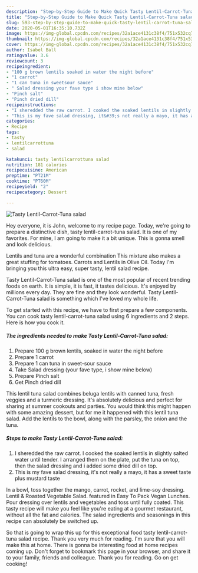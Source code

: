 ```yaml
---
description: "Step-by-Step Guide to Make Quick Tasty Lentil-Carrot-Tuna salad"
title: "Step-by-Step Guide to Make Quick Tasty Lentil-Carrot-Tuna salad"
slug: 593-step-by-step-guide-to-make-quick-tasty-lentil-carrot-tuna-salad
date: 2020-05-01T16:35:10.732Z
image: https://img-global.cpcdn.com/recipes/32a1ace4131c38f4/751x532cq70/tasty-lentil-carrot-tuna-salad-recipe-main-photo.jpg
thumbnail: https://img-global.cpcdn.com/recipes/32a1ace4131c38f4/751x532cq70/tasty-lentil-carrot-tuna-salad-recipe-main-photo.jpg
cover: https://img-global.cpcdn.com/recipes/32a1ace4131c38f4/751x532cq70/tasty-lentil-carrot-tuna-salad-recipe-main-photo.jpg
author: Isabel Ball
ratingvalue: 3.6
reviewcount: 3
recipeingredient:
- "100 g brown lentils soaked in water the night before"
- "1 carrot"
- "1 can tuna in sweetsour sauce"
- " Salad dressing your fave type i show mine below"
- "Pinch salt"
- "Pinch dried dill"
recipeinstructions:
- "I sheredded the raw carrot. I cooked the soaked lentils in slightly salted water until tender. I arranged them on the plate, put the tuna on top, then the salad dressing and i added some dried dill on top."
- "This is my fave salad dressing, it&#39;s not really a mayo, it has a sweet taste plus mustard taste"
categories:
- Recipe
tags:
- tasty
- lentilcarrottuna
- salad

katakunci: tasty lentilcarrottuna salad 
nutrition: 181 calories
recipecuisine: American
preptime: "PT21M"
cooktime: "PT60M"
recipeyield: "2"
recipecategory: Dessert

---
```



![Tasty Lentil-Carrot-Tuna salad](https://img-global.cpcdn.com/recipes/32a1ace4131c38f4/751x532cq70/tasty-lentil-carrot-tuna-salad-recipe-main-photo.jpg)

Hey everyone, it is John, welcome to my recipe page. Today, we're going to prepare a distinctive dish, tasty lentil-carrot-tuna salad. It is one of my favorites. For mine, I am going to make it a bit unique. This is gonna smell and look delicious.

Lentils and tuna are a wonderful combination This mixture also makes a great stuffing for tomatoes. Carrots and Lentils in Olive Oil. Today I&#39;m bringing you this ultra easy, super tasty, lentil salad recipe.

Tasty Lentil-Carrot-Tuna salad is one of the most popular of recent trending foods on earth. It is simple, it is fast, it tastes delicious. It's enjoyed by millions every day. They are fine and they look wonderful. Tasty Lentil-Carrot-Tuna salad is something which I've loved my whole life.


To get started with this recipe, we have to first prepare a few components. You can cook tasty lentil-carrot-tuna salad using 6 ingredients and 2 steps. Here is how you cook it.

<!--inarticleads1-->

##### The ingredients needed to make Tasty Lentil-Carrot-Tuna salad:

1. Prepare 100 g brown lentils, soaked in water the night before
1. Prepare 1 carrot
1. Prepare 1 can tuna in sweet-sour sauce
1. Take  Salad dressing (your fave type, i show mine below)
1. Prepare Pinch salt
1. Get Pinch dried dill


This lentil tuna salad combines beluga lentils with canned tuna, fresh veggies and a turmeric dressing. It&#39;s absolutely delicious and perfect for sharing at summer cookouts and parties. You would think this might happen with some amazing dessert, but for me it happened with this lentil tuna salad. Add the lentils to the bowl, along with the parsley, the onion and the tuna. 

<!--inarticleads2-->

##### Steps to make Tasty Lentil-Carrot-Tuna salad:

1. I sheredded the raw carrot. I cooked the soaked lentils in slightly salted water until tender. I arranged them on the plate, put the tuna on top, then the salad dressing and i added some dried dill on top.
1. This is my fave salad dressing, it&#39;s not really a mayo, it has a sweet taste plus mustard taste


In a bowl, toss together the mango, carrot, rocket, and lime-soy dressing. Lentil &amp; Roasted Vegetable Salad. featured in Easy To Pack Vegan Lunches. Pour dressing over lentils and vegetables and toss until fully coated. This tasty recipe will make you feel like you&#39;re eating at a gourmet restaurant, without all the fat and calories. The salad ingredients and seasonings in this recipe can absolutely be switched up. 

So that is going to wrap this up for this exceptional food tasty lentil-carrot-tuna salad recipe. Thank you very much for reading. I'm sure that you will make this at home. There is gonna be interesting food at home recipes coming up. Don't forget to bookmark this page in your browser, and share it to your family, friends and colleague. Thank you for reading. Go on get cooking!
